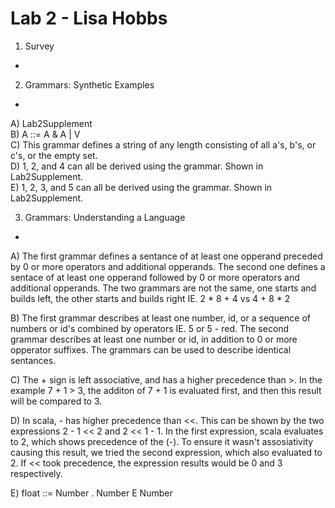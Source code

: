Lab 2 - Lisa Hobbs
==

1. Survey
-
2. Grammars: Synthetic Examples
-
A) Lab2Supplement <br>
B) A ::= A & A | V <br>
C) This grammar defines a string of any length consisting of all a's, b's, or c's, or the empty set. <br>
D) 1, 2, and 4 can all be derived using the grammar. Shown in Lab2Supplement.<br>
E) 1, 2, 3, and 5 can all be derived using the grammar. Shown in Lab2Supplement.<br>

3. Grammars: Understanding a Language
-
A) The first grammar defines a sentance of at least one opperand preceded by 0 or more operators and additional opperands. The second one defines a sentace of at least one opperand followed by 0 or more operators and additional opperands. The two grammars are not the same, one starts and builds left, the other starts and builds right IE. 2 * 8 + 4 vs 4 + 8 * 2

B) The first grammar describes at least one number, id, or a sequence of numbers or id's combined by operators IE. 5 or 5 - red. The second grammar describes at least one number or id, in addition to 0 or more opperator suffixes. The grammars can be used to describe identical sentances.

C) The + sign is left associative, and has a higher precedence than >. In the example 7 + 1 > 3, the additon of 7 + 1 is evaluated first, and then this result will be compared to 3.

D) In scala, - has higher precedence than <<. This can be shown by the two expressions 2 - 1 << 2 and 2 << 1 - 1. In the first expression, scala evaluates to 2, which shows precedence of the (-). To ensure it wasn't assosiativity causing this result, we tried the second expression, which also evaluated to 2. If << took precedence, the expression results would be 0 and 3 respectively.

E) float ::= Number . Number E Number
